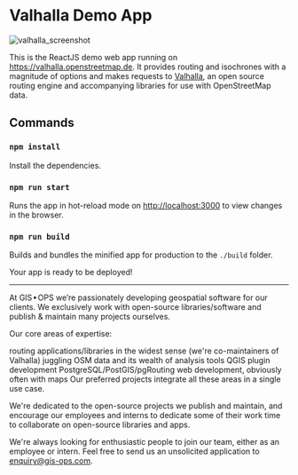 # Valhalla Demo App

![valhalla_screenshot](https://user-images.githubusercontent.com/10322094/144841673-18ec0772-129d-443e-a040-5172480b0f92.png)

This is the ReactJS demo web app running on https://valhalla.openstreetmap.de. It provides routing and isochrones with a magnitude of options and makes requests to [Valhalla](https://github.com/valhalla/valhalla), an open source routing engine and accompanying libraries for use with OpenStreetMap data.

## Commands

### `npm install`

Install the dependencies.

### `npm run start`

Runs the app in hot-reload mode on [http://localhost:3000](http://localhost:3000) to view changes in the browser.

### `npm run build`

Builds and bundles the minified app for production to the `./build` folder.

Your app is ready to be deployed!


---
At GIS • OPS we’re passionately developing geospatial software for our clients. We exclusively work with open-source libraries/software and publish & maintain many projects ourselves.

Our core areas of expertise:

routing applications/libraries in the widest sense (we're co-maintainers of Valhalla)
juggling OSM data and its wealth of analysis tools
QGIS plugin development
PostgreSQL/PostGIS/pgRouting
web development, obviously often with maps
Our preferred projects integrate all these areas in a single use case.

We're dedicated to the open-source projects we publish and maintain, and encourage our employees and interns to dedicate some of their work time to collaborate on open-source libraries and apps.

We're always looking for enthusiastic people to join our team, either as an employee or intern. Feel free to send us an unsolicited application to enquiry@gis-ops.com.

